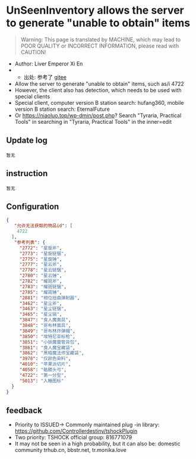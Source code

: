 # UnSeenInventory allows the server to generate "unable to obtain" items

> Warning: This page is translated by MACHINE, which may lead to POOR QUALITY or INCORRECT INFORMATION, please read with CAUTION!


- Author: Liver Emperor Xi En
- - 出处: 参考了 [gitee](https://gitee.com/hufang360/TShockAllowFirstFractal) 
- Allow the server to generate "unable to obtain" items, such as/i 4722
- However, the client also has detection, which needs to be used with special clients
- Special client, computer version B station search: hufang360, mobile version B station search: EternalFuture
- Or https://niaoluo.top/wp-dmin/post.php? Search "Tyraria, Practical Tools" in searching in "Tyraria, Practical Tools" in the inner=edit

## Update log

```
暂无
```
## instruction

```
暂无
```

## Configuration

```json
{
   "允许无法获取的物品id": [
    4722
  ],
   "参考列表": {
     "2772": "星旋斧",
     "2773": "星旋链锯",
     "2775": "星旋锤",
     "2777": "星云斧",
     "2778": "星云链锯",
     "2780": "星云锤",
     "2782": "耀斑斧",
     "2783": "耀斑链锯",
     "2785": "耀斑锤",
     "2881": "相位扭曲弹射器",
     "3462": "星尘斧",
     "3463": "星尘链锯",
     "3465": "星尘镐",
     "3847": "食人魔面具",
     "3848": "哥布林面具",
     "3849": "哥布林炸弹帽",
     "3850": "埃特尼亚标枪",
     "3851": "小妖魔雷管背包",
     "3861": "食人魔宝藏袋",
     "3862": "黑暗魔法师宝藏袋",
     "3978": "仅颜色染料",
     "4010": "苹果派切片",
     "4058": "骷髅头弓",
     "4722": "第一分型",
     "5013": "入睡图标" 
  }
}
```
## feedback
- Priority to ISSUED-> Commonly maintained plug -in library: https://github.com/Controllerdestiny/tshockPlugin
- Two priority: TSHOCK official group: 816771079
- It may not be seen in a high probability, but it can also be: domestic community trhub.cn, bbstr.net, tr.monika.love
